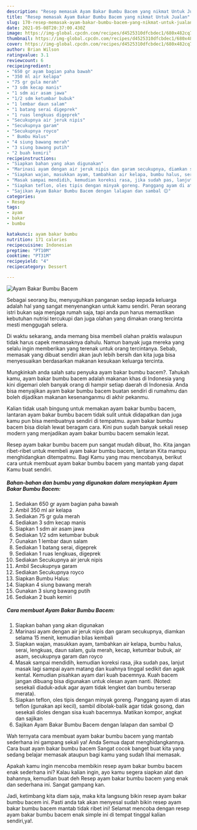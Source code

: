 ```yaml
---
description: "Resep memasak Ayam Bakar Bumbu Bacem yang nikmat Untuk Jualan"
title: "Resep memasak Ayam Bakar Bumbu Bacem yang nikmat Untuk Jualan"
slug: 170-resep-memasak-ayam-bakar-bumbu-bacem-yang-nikmat-untuk-jualan
date: 2021-05-08T20:37:00.430Z
image: https://img-global.cpcdn.com/recipes/d4525310dfcbdec1/680x482cq70/ayam-bakar-bumbu-bacem-foto-resep-utama.jpg
thumbnail: https://img-global.cpcdn.com/recipes/d4525310dfcbdec1/680x482cq70/ayam-bakar-bumbu-bacem-foto-resep-utama.jpg
cover: https://img-global.cpcdn.com/recipes/d4525310dfcbdec1/680x482cq70/ayam-bakar-bumbu-bacem-foto-resep-utama.jpg
author: Brian Wilson
ratingvalue: 3.1
reviewcount: 6
recipeingredient:
- "650 gr ayam bagian paha bawah"
- "350 ml air kelapa"
- "75 gr gula merah"
- "3 sdm kecap manis"
- "1 sdm air asam jawa"
- "1/2 sdm ketumbar bubuk"
- "1 lembar daun salam"
- "1 batang serai digeprek"
- "1 ruas lengkuas digeprek"
- "Secukupnya air jeruk nipis"
- "Secukupnya garam"
- "Secukupnya royco"
- " Bumbu Halus"
- "4 siung bawang merah"
- "3 siung bawang putih"
- "2 buah kemiri"
recipeinstructions:
- "Siapkan bahan yang akan digunakan"
- "Marinasi ayam dengan air jeruk nipis dan garam secukupnya, diamkan selama 15 menit, kemudian bilas kembali"
- "Siapkan wajan, masukkan ayam, tambahkan air kelapa, bumbu halus, serai, lengkuas, daun salam, gula merah, kecap, ketumbar bubuk, air asam, secukupnya garam dan royco"
- "Masak sampai mendidih, kemudian koreksi rasa, jika sudah pas, lanjut masak lagi sampai ayam matang dan kuahnya tinggal sedikit dan agak kental. Kemudian pisahkan ayam dari kuah bacemnya. Kuah bacem jangan dibuang bisa digunakan untuk olesan ayam nanti. (Noted: sesekali diaduk-aduk agar ayam tidak lengket dan bumbu terserap merata)."
- "Siapkan teflon, oles tipis dengan minyak goreng. Panggang ayam di atas teflon (gunakan api kecil), sambil dibolak-balik agar tidak gosong, dan sesekali dioles dengan sisa kuah bacemnya. Matikan kompor, angkat dan sajikan"
- "Sajikan Ayam Bakar Bumbu Bacem dengan lalapan dan sambal 😊"
categories:
- Resep
tags:
- ayam
- bakar
- bumbu

katakunci: ayam bakar bumbu 
nutrition: 171 calories
recipecuisine: Indonesian
preptime: "PT10M"
cooktime: "PT31M"
recipeyield: "4"
recipecategory: Dessert

---
```



![Ayam Bakar Bumbu Bacem](https://img-global.cpcdn.com/recipes/d4525310dfcbdec1/680x482cq70/ayam-bakar-bumbu-bacem-foto-resep-utama.jpg)

Sebagai seorang ibu, menyuguhkan panganan sedap kepada keluarga adalah hal yang sangat menyenangkan untuk kamu sendiri. Peran seorang istri bukan saja menjaga rumah saja, tapi anda pun harus memastikan kebutuhan nutrisi tercukupi dan juga olahan yang dimakan orang tercinta mesti menggugah selera.

Di waktu  sekarang, anda memang bisa membeli olahan praktis walaupun tidak harus capek memasaknya dahulu. Namun banyak juga mereka yang selalu ingin memberikan yang terenak untuk orang tercintanya. Sebab, memasak yang dibuat sendiri akan jauh lebih bersih dan kita juga bisa menyesuaikan berdasarkan makanan kesukaan keluarga tercinta. 



Mungkinkah anda salah satu penyuka ayam bakar bumbu bacem?. Tahukah kamu, ayam bakar bumbu bacem adalah makanan khas di Indonesia yang kini digemari oleh banyak orang di hampir setiap daerah di Indonesia. Anda bisa menyajikan ayam bakar bumbu bacem buatan sendiri di rumahmu dan boleh dijadikan makanan kesenanganmu di akhir pekanmu.

Kalian tidak usah bingung untuk memakan ayam bakar bumbu bacem, lantaran ayam bakar bumbu bacem tidak sulit untuk didapatkan dan juga kamu pun bisa membuatnya sendiri di tempatmu. ayam bakar bumbu bacem bisa diolah lewat beragam cara. Kini pun sudah banyak sekali resep modern yang menjadikan ayam bakar bumbu bacem semakin lezat.

Resep ayam bakar bumbu bacem pun sangat mudah dibuat, lho. Kita jangan ribet-ribet untuk membeli ayam bakar bumbu bacem, lantaran Kita mampu menghidangkan ditempatmu. Bagi Kamu yang mau mencobanya, berikut cara untuk membuat ayam bakar bumbu bacem yang mantab yang dapat Kamu buat sendiri.

<!--inarticleads1-->

##### Bahan-bahan dan bumbu yang digunakan dalam menyiapkan Ayam Bakar Bumbu Bacem:

1. Sediakan 650 gr ayam bagian paha bawah
1. Ambil 350 ml air kelapa
1. Sediakan 75 gr gula merah
1. Sediakan 3 sdm kecap manis
1. Siapkan 1 sdm air asam jawa
1. Sediakan 1/2 sdm ketumbar bubuk
1. Gunakan 1 lembar daun salam
1. Sediakan 1 batang serai, digeprek
1. Sediakan 1 ruas lengkuas, digeprek
1. Sediakan Secukupnya air jeruk nipis
1. Ambil Secukupnya garam
1. Sediakan Secukupnya royco
1. Siapkan  Bumbu Halus:
1. Siapkan 4 siung bawang merah
1. Gunakan 3 siung bawang putih
1. Sediakan 2 buah kemiri




<!--inarticleads2-->

##### Cara membuat Ayam Bakar Bumbu Bacem:

1. Siapkan bahan yang akan digunakan
1. Marinasi ayam dengan air jeruk nipis dan garam secukupnya, diamkan selama 15 menit, kemudian bilas kembali
1. Siapkan wajan, masukkan ayam, tambahkan air kelapa, bumbu halus, serai, lengkuas, daun salam, gula merah, kecap, ketumbar bubuk, air asam, secukupnya garam dan royco
1. Masak sampai mendidih, kemudian koreksi rasa, jika sudah pas, lanjut masak lagi sampai ayam matang dan kuahnya tinggal sedikit dan agak kental. Kemudian pisahkan ayam dari kuah bacemnya. Kuah bacem jangan dibuang bisa digunakan untuk olesan ayam nanti. (Noted: sesekali diaduk-aduk agar ayam tidak lengket dan bumbu terserap merata).
1. Siapkan teflon, oles tipis dengan minyak goreng. Panggang ayam di atas teflon (gunakan api kecil), sambil dibolak-balik agar tidak gosong, dan sesekali dioles dengan sisa kuah bacemnya. Matikan kompor, angkat dan sajikan
1. Sajikan Ayam Bakar Bumbu Bacem dengan lalapan dan sambal 😊




Wah ternyata cara membuat ayam bakar bumbu bacem yang mantab sederhana ini gampang sekali ya! Anda Semua dapat menghidangkannya. Cara buat ayam bakar bumbu bacem Sangat cocok banget buat kita yang sedang belajar memasak ataupun bagi kamu yang sudah lihai memasak.

Apakah kamu ingin mencoba membikin resep ayam bakar bumbu bacem enak sederhana ini? Kalau kalian ingin, ayo kamu segera siapkan alat dan bahannya, kemudian buat deh Resep ayam bakar bumbu bacem yang enak dan sederhana ini. Sangat gampang kan. 

Jadi, ketimbang kita diam saja, maka kita langsung bikin resep ayam bakar bumbu bacem ini. Pasti anda tak akan menyesal sudah bikin resep ayam bakar bumbu bacem mantab tidak ribet ini! Selamat mencoba dengan resep ayam bakar bumbu bacem enak simple ini di tempat tinggal kalian sendiri,ya!.

